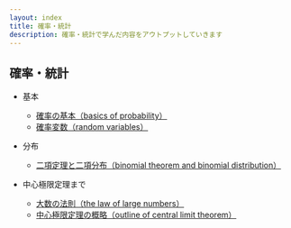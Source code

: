```yaml
---
layout: index
title: 確率・統計
description: 確率・統計で学んだ内容をアウトプットしていきます
---
```


## 確率・統計

- 基本
  - [確率の基本（basics of probability）](/statistics/確率の基本（basics%20of%20probability）.html)
  - [確率変数（random variables）](/statistics/確率変数（random%20variables）.html)

- 分布
  - [二項定理と二項分布（binomial theorem and binomial distribution）](/statistics/二項定理と二項分布（binomial%20theorem%20and%20binomial%20distribution）.html)

- 中心極限定理まで
  - [大数の法則（the law of large numbers）](/statistics/中心極限定理まで/大数の法則（the%20law%20of%20large%20numbers）.html)
  - [中心極限定理の概略（outline of central limit theorem）](/statistics/中心極限定理まで/中心極限定理の概略（outline%20of%20central%20limit%20theorem）.html)

